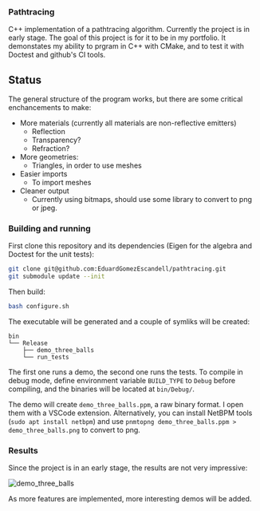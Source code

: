 ### Pathtracing
C++ implementation of a pathtracing algorithm. Currently the project is in early stage.
The goal of this project is for it to be in my portfolio. It demonstates my ability to prgram in C++ with CMake, and to test it with Doctest and github's CI tools.

## Status
The general structure of the program works, but there are some critical enchancements to make:
- More materials (currently all materials are non-reflective emitters)
  - Reflection
  - Transparency?
  - Refraction?
- More geometries:
  - Triangles, in order to use meshes
- Easier imports
  - To import meshes
- Cleaner output
  - Currently using bitmaps, should use some library to convert to png or jpeg.

### Building and running
First clone this repository and its dependencies (Eigen for the algebra and Doctest for the unit tests):
```bash
git clone git@github.com:EduardGomezEscandell/pathtracing.git
git submodule update --init
```
Then build:
```bash
bash configure.sh
```

The executable will be generated and a couple of symliks will be created:
```
bin
└── Release
    ├── demo_three_balls
    └── run_tests
```
The first one runs a demo, the second one runs the tests. To compile in debug mode,
define environment variable `BUILD_TYPE` to `Debug` before compiling, and the binaries will
be located at `bin/Debug/`.

The demo will create `demo_three_balls.ppm`, a raw binary format. I open them with a VSCode extension. Alternatively, you can 
install NetBPM tools (`sudo apt install netbpm`) and use `pnmtopng demo_three_balls.ppm > demo_three_balls.png` to convert to png.

### Results
Since the project is in an early stage, the results are not very impressive:

![demo_three_balls](https://user-images.githubusercontent.com/47142856/163073427-2e6640a4-4340-4962-9858-b625d849f78c.png)

As more features are implemented, more interesting demos will be added.
